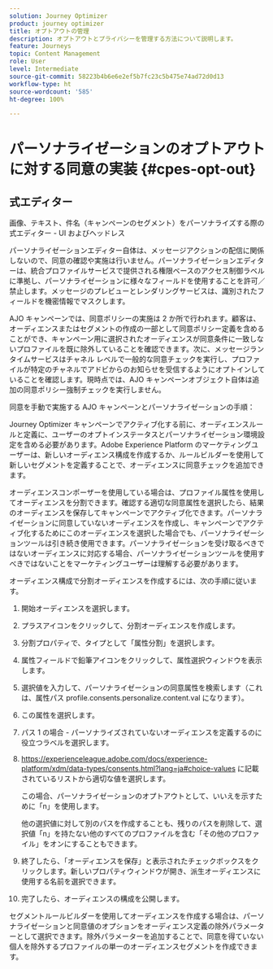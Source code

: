 ```yaml
---
solution: Journey Optimizer
product: journey optimizer
title: オプトアウトの管理
description: オプトアウトとプライバシーを管理する方法について説明します。
feature: Journeys
topic: Content Management
role: User
level: Intermediate
source-git-commit: 58223b4b6e6e2ef5b7fc23c5b475e74ad72d0d13
workflow-type: ht
source-wordcount: '585'
ht-degree: 100%

---
```


# パーソナライゼーションのオプトアウトに対する同意の実装 {#cpes-opt-out}


## 式エディター

画像、テキスト、件名（キャンペーンのセグメント）をパーソナライズする際の式エディター - UI およびヘッドレス

パーソナライゼーションエディター自体は、メッセージアクションの配信に関係しないので、同意の確認や実施は行いません。パーソナライゼーションエディターは、統合プロファイルサービスで提供される権限ベースのアクセス制御ラベルに準拠し、パーソナライゼーションに様々なフィールドを使用することを許可／禁止します。メッセージのプレビューとレンダリングサービスは、識別されたフィールドを機密情報でマスクします。

AJO キャンペーンでは、同意ポリシーの実施は 2 か所で行われます。顧客は、オーディエンスまたはセグメントの作成の一部として同意ポリシー定義を含めることができ、キャンペーン用に選択されたオーディエンスが同意条件に一致しないプロファイルを既に除外していることを確認できます。次に、メッセージランタイムサービスはチャネル レベルで一般的な同意チェックを実行し、プロファイルが特定のチャネルでアドビからのお知らせを受信するようにオプトインしていることを確認します。現時点では、AJO キャンペーンオブジェクト自体は追加の同意ポリシー強制チェックを実行しません。

同意を手動で実施する AJO キャンペーンとパーソナライゼーションの手順：

Journey Optimizer キャンペーンでアクティブ化する前に、オーディエンスルールと定義に、ユーザーのオプトインステータスとパーソナライゼーション環境設定を含める必要があります。Adobe Experience Platform のマーケティングユーザーは、新しいオーディエンス構成を作成するか、ルールビルダーを使用して新しいセグメントを定義することで、オーディエンスに同意チェックを追加できます。

オーディエンスコンポーザーを使用している場合は、プロファイル属性を使用してオーディエンスを分割できます。確認する適切な同意属性を選択したら、結果のオーディエンスを保存してキャンペーンでアクティブ化できます。パーソナライゼーションに同意していないオーディエンスを作成し、キャンペーンでアクティブ化するためにこのオーディエンスを選択した場合でも、パーソナライゼーションツールは引き続き使用できます。パーソナライゼーションを受け取るべきではないオーディエンスに対応する場合、パーソナライゼーションツールを使用すべきではないことをマーケティングユーザーは理解する必要があります。

オーディエンス構成で分割オーディエンスを作成するには、次の手順に従います。

1. 開始オーディエンスを選択します。

1. プラスアイコンをクリックして、分割オーディエンスを作成します。

1. 分割プロパティで、タイプとして「属性分割」を選択します。

1. 属性フィールドで鉛筆アイコンをクリックして、属性選択ウィンドウを表示します。

1. 選択値を入力して、パーソナライゼーションの同意属性を検索します（これは、属性パス profile.consents.personalize.content.val になります）。

1. この属性を選択します。

1. パス 1 の場合 - パーソナライズされていないオーディエンスを定義するのに役立つラベルを選択します。

1. https://experienceleague.adobe.com/docs/experience-platform/xdm/data-types/consents.html?lang=ja#choice-values に記載されているリストから適切な値を選択します。

   この場合、パーソナライゼーションのオプトアウトとして、いいえを示すために「n」を使用します。

   他の選択値に対して別のパスを作成することも、残りのパスを削除して、選択値「n」を持たない他のすべてのプロファイルを含む「その他のプロファイル」をオンにすることもできます。

1. 終了したら、「オーディエンスを保存」と表示されたチェックボックスをクリックします。新しいプロパティウィンドウが開き、派生オーディエンスに使用する名前を選択できます。

1. 完了したら、オーディエンスの構成を公開します。

セグメントルールビルダーを使用してオーディエンスを作成する場合は、パーソナライゼーションと同意値のオプションをオーディエンス定義の除外パラメーターとして選択できます。除外パラメーターを追加することで、同意を得ていない個人を除外するプロファイルの単一のオーディエンスセグメントを作成できます。
